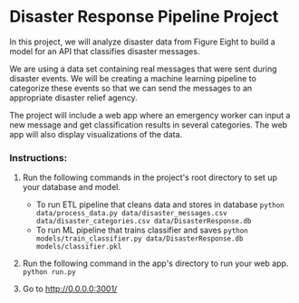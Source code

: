 # Disaster Response Pipeline Project

In this project, we will analyze disaster data from Figure Eight to build a model for an API that classifies disaster messages.

We are using a data set containing real messages that were sent during disaster events. We will be creating a machine learning pipeline to categorize these events so that we can send the messages to an appropriate disaster relief agency.

The project will include a web app where an emergency worker can input a new message and get classification results in several categories. The web app will also display visualizations of the data. 

### Instructions:
1. Run the following commands in the project's root directory to set up your database and model.

    - To run ETL pipeline that cleans data and stores in database
        `python data/process_data.py data/disaster_messages.csv data/disaster_categories.csv data/DisasterResponse.db`
    - To run ML pipeline that trains classifier and saves
        `python models/train_classifier.py data/DisasterResponse.db models/classifier.pkl`

2. Run the following command in the app's directory to run your web app.
    `python run.py`

3. Go to http://0.0.0.0:3001/